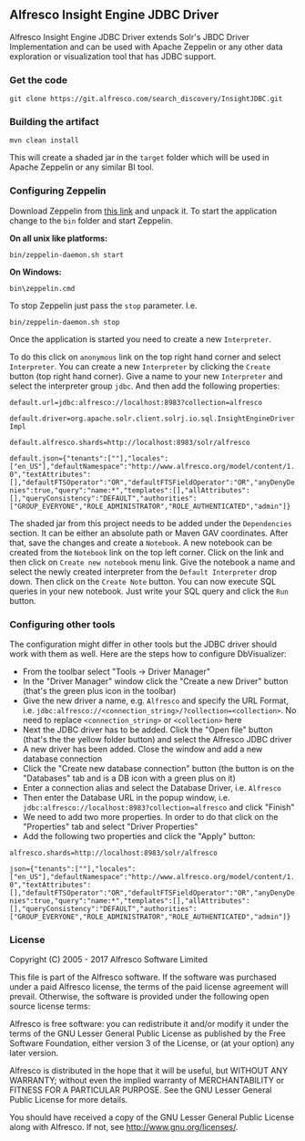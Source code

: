 ## Alfresco Insight Engine JDBC Driver

Alfresco Insight Engine JDBC Driver extends Solr's JBDC Driver Implementation and can be used with Apache Zeppelin or any other data exploration or visualization tool that has JDBC support.

### Get the code

``git clone https://git.alfresco.com/search_discovery/InsightJDBC.git``

### Building the artifact

``mvn clean install``

This will create a shaded jar in the ``target`` folder which will be used in Apache Zeppelin or any similar BI tool.

### Configuring Zeppelin
Download Zeppelin from [this link](https://zeppelin.apache.org/download.html "Zeppelin download") and unpack it. To start the application change to the ``bin`` folder and start Zeppelin.

**On all unix like platforms:**

``bin/zeppelin-daemon.sh start``

**On Windows:**

``bin\zeppelin.cmd``

To stop Zeppelin just pass the ``stop`` parameter. I.e.

``bin/zeppelin-daemon.sh stop``

Once the application is started you need to create a new ``Interpreter``.

To do this click on ``anonymous`` link on the top right hand corner and select ``Interpreter``. You can create a new ``Interpreter`` by clicking the ``Create`` button (top right hand corner). Give a name to your new ``Interpreter`` and select the interpreter group ``jdbc``. And then add the following properties:


``default.url=jdbc:alfresco://localhost:8983?collection=alfresco``

``default.driver=org.apache.solr.client.solrj.io.sql.InsightEngineDriverImpl``

``default.alfresco.shards=http://localhost:8983/solr/alfresco``

``default.json={"tenants":[""],"locales":["en_US"],"defaultNamespace":"http://www.alfresco.org/model/content/1.0","textAttributes":[],"defaultFTSOperator":"OR","defaultFTSFieldOperator":"OR","anyDenyDenies":true,"query":"name:*","templates":[],"allAttributes":[],"queryConsistency":"DEFAULT","authorities":["GROUP_EVERYONE","ROLE_ADMINISTRATOR","ROLE_AUTHENTICATED","admin"]}``


The shaded jar from this project needs to be added under the ``Dependencies`` section. It can be either an absolute path or Maven GAV coordinates. After that, save the changes and create a ``Notebook``.
A new notebook can be created from the ``Notebook`` link on the top left corner. Click on the link and then click on ``Create new notebook`` menu link. Give the notebook a name and select the newly created interpreter from the ``Default Interpreter`` drop down. Then click on the ``Create Note`` button. You can now execute SQL queries in your new notebook. Just write your SQL query and click the ``Run`` button.

### Configuring other tools

The configuration might differ in other tools but the JDBC driver should work with them as well. Here are the steps how to configure DbVisualizer:

 - From the toolbar select "Tools -> Driver Manager"
 - In the "Driver Manager" window click the "Create a new Driver" button (that's the green plus icon in the toolbar)
 - Give the new driver a name, e.g. ``Alfresco`` and specify the URL Format, i.e. ``jdbc:alfresco://<connection_string>/?collection=<collection>``. No need to replace ``<connection_string>`` or ``<collection>`` here
 - Next the JDBC driver has to be added. Click the "Open file" button (that's the the yellow folder button) and select the Alfresco JDBC driver
 - A new driver has been added. Close the window and add a new database connection
 - Click the "Create new database connection" button (the button is on the "Databases" tab and is a DB icon with a green plus on it)
 - Enter a connection alias and select the Database Driver, i.e. ``Alfresco``
 - Then enter the Database URL in the popup window, i.e. ``jdbc:alfresco://localhost:8983?collection=alfresco`` and click "Finish"
 - We need to add two more properties. In order to do that click on the "Properties" tab and select "Driver Properties"
 - Add the following two properties and click the "Apply" button:

``alfresco.shards=http://localhost:8983/solr/alfresco``

``json={"tenants":[""],"locales":["en_US"],"defaultNamespace":"http://www.alfresco.org/model/content/1.0","textAttributes":[],"defaultFTSOperator":"OR","defaultFTSFieldOperator":"OR","anyDenyDenies":true,"query":"name:*","templates":[],"allAttributes":[],"queryConsistency":"DEFAULT","authorities":["GROUP_EVERYONE","ROLE_ADMINISTRATOR","ROLE_AUTHENTICATED","admin"]}``


### License
Copyright (C) 2005 - 2017 Alfresco Software Limited

This file is part of the Alfresco software.
If the software was purchased under a paid Alfresco license, the terms of
the paid license agreement will prevail.  Otherwise, the software is
provided under the following open source license terms:

Alfresco is free software: you can redistribute it and/or modify
it under the terms of the GNU Lesser General Public License as published by
the Free Software Foundation, either version 3 of the License, or
(at your option) any later version.

Alfresco is distributed in the hope that it will be useful,
but WITHOUT ANY WARRANTY; without even the implied warranty of
MERCHANTABILITY or FITNESS FOR A PARTICULAR PURPOSE.  See the
GNU Lesser General Public License for more details.

You should have received a copy of the GNU Lesser General Public License
along with Alfresco. If not, see <http://www.gnu.org/licenses/>.
